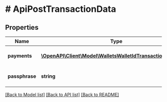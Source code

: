 # # ApiPostTransactionData

## Properties

Name | Type | Description | Notes
------------ | ------------- | ------------- | -------------
**payments** | [**\OpenAPI\Client\Model\WalletsWalletIdTransactionsOutputs[]**](WalletsWalletIdTransactionsOutputs.md) | A list of target outputs | 
**passphrase** | **string** | The wallet&#39;s master passphrase. | 

[[Back to Model list]](../../README.md#documentation-for-models) [[Back to API list]](../../README.md#documentation-for-api-endpoints) [[Back to README]](../../README.md)



